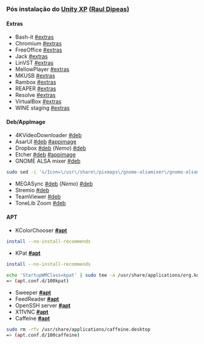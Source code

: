 ### Pós instalação do [**Unity XP**](https://unityxp.tk) [(**Raul Dipeas**)](https://rauldipeas.tk)

#### Extras
 - Bash-it [#extras](https://docs.unityxp.tk/extras/bash-it)
 - Chromium [#extras](https://docs.unityxp.tk/extras/chromium)
 - FreeOffice [#extras](https://docs.unityxp.tk/extras/freeoffice)
 - Jack [#extras](https://docs.unityxp.tk/extras/jack)
 - LinVST [#extras](https://docs.unityxp.tk/extras/bash-it)
 - MellowPlayer [#extras](https://docs.unityxp.tk/extras/mellowplayer)
 - MKUSB [#extras](https://docs.unityxp.tk/extras/mkusb)
 - Rambox [#extras](https://docs.unityxp.tk/extras/rambox)
 - REAPER [#extras](https://docs.unityxp.tk/extras/reaper)
 - Resolve [#extras](https://docs.unityxp.tk/extras/extras)
 - VirtualBox [#extras](https://docs.unityxp.tk/extras/virtualbox)
 - WINE staging [#extras](https://docs.unityxp.tk/extras/wine-staging)

#### Deb/AppImage
 - 4KVideoDownloader [#deb](https://dl.4kdownload.com/app/4kvideodownloader_4.9.3-1_amd64.deb)
 - AsarUI [#deb](https://github.com/myazarc/AsarUI/releases/download/v1.0.2/asarui_1.0.2_amd64.deb) [#appimage](https://github.com/myazarc/AsarUI/releases/download/v1.0.2/asarui-1.0.2-x86_64.AppImage)
 - Dropbox [#deb](https://www.dropbox.com/download?dl=packages/ubuntu/dropbox_2019.02.14_amd64.deb) (_Nemo_) [#deb](https://launchpad.net/~embrosyn/+archive/ubuntu/cinnamon/+files/nemo-dropbox_4.0.0-1~disco0_amd64.deb)
 - Etcher [#deb](https://github.com/balena-io/etcher/releases/download/v1.5.64/balena-etcher-electron_1.5.64_amd64.deb) [#appimage](https://github.com/balena-io/etcher/releases/download/v1.5.64/balenaEtcher-1.5.64-x64.AppImage)
 - GNOME ALSA mixer [#deb](https://ubuntu.pkgs.org/18.04/ubuntu-universe-amd64/gnome-alsamixer_0.9.7~cvs.20060916.ds.1-5build1_amd64.deb.html)
 ```bash
 sudo sed -i 's/Icon=\/usr\/share\/pixmaps\/gnome-alsamixer\/gnome-alsamixer-icon.png/Icon=gnome-alsamixer-icon/g' /usr/share/applications/gnome-alsamixer.desktop
 ```
 - MEGASync [#deb](https://mega.nz/linux/MEGAsync/xUbuntu_19.10/amd64/megasync-xUbuntu_19.10_amd64.deb) (_Nemo_) [#deb](https://mega.nz/linux/MEGAsync/xUbuntu_19.10/amd64/nemo-megasync-xUbuntu_19.10_amd64.deb)
 - Stremio [#deb](https://dl.strem.io/linux/v4.4.54/stremio_4.4.52-1_amd64.deb)
 - TeamViewer [#deb](https://www.teamviewer.com/pt-br/download-automatico-do-teamviewer-br/?package=teamviewer_amd64&extension=deb&packageOS=linux)
 - ToneLib Zoom [#deb](https://www.tonelib.net/download/ToneLib-Zoom-amd64.deb)

#### APT
 - KColorChooser [**#apt**](apt:kcolorchooser)
 ```bash
 install --no-install-recommends
 ```
 - KPat [**#apt**](apt:kpat)
 ```bash
 install --no-install-recommends
 ```
 ```bash
 echo 'StartupWMClass=kpat' | sudo tee -a /usr/share/applications/org.kde.kpat.desktop
 => (apt.conf.d/100kpat)
 ```
 - Sweeper [**#apt**](apt:sweeper)
 - FeedReader [**#apt**](apt:feedreader)
 - OpenSSH server [**#apt**](apt:openssh-server)
 - X11VNC [**#apt**](apt:x11vnc)
 - Caffeine [**#apt**](apt:caffeine)
 ```bash
 sudo rm -rfv /usr/share/applications/caffeine.desktop
 => (apt.conf.d/100caffeine)
 ```
